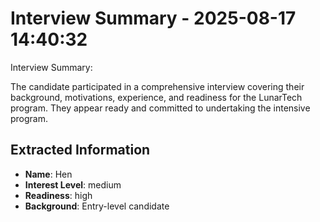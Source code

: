 # Interview Summary - 2025-08-17 14:40:32

Interview Summary:

The candidate participated in a comprehensive interview covering their background, motivations, experience, and readiness for the LunarTech program. They appear ready and committed to undertaking the intensive program.

## Extracted Information

- **Name**: Hen
- **Interest Level**: medium
- **Readiness**: high
- **Background**: Entry-level candidate
